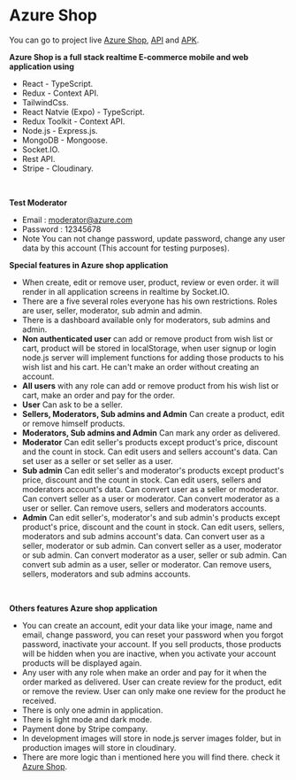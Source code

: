 # Azure Shop

You can go to project live [Azure Shop](https://azure-shop.netlify.app/), [API](https://documenter.getpostman.com/view/20256803/2s93sW9Fnz) and [APK](https://expo.dev/accounts/mahmoudkandel/projects/mobile/builds/e5163f8f-901d-425d-8d1c-9120f8b0099f).

**Azure Shop is a full stack realtime E-commerce mobile and web application using**

-   React - TypeScript.
-   Redux - Context API.
-   TailwindCss.
-   React Natvie (Expo) - TypeScript.
-   Redux Toolkit - Context API.
-   Node.js - Express.js.
-   MongoDB - Mongoose.
-   Socket.IO.
-   Rest API.
-   Stripe - Cloudinary.

<br/>

**Test Moderator**

-   Email : moderator@azure.com
-   Password : 12345678
-   Note You can not change password, update password, change any user data by this account (This account for testing purposes).

**Special features in Azure shop application**

-   When create, edit or remove user, product, review or even order. it will render in all application screens in realtime by Socket.IO.
-   There are a five several roles everyone has his own restrictions. Roles are user, seller, moderator, sub admin and admin.
-   There is a dashboard available only for moderators, sub admins and admin.
-   **Non authenticated user** can add or remove product from wish list or cart, product will be stored in localStorage, when user signup or login node.js server will implement functions for adding those products to his wish list and his cart. He can't make an order without creating an account.
-   **All users** with any role can add or remove product from his wish list or cart, make an order and pay for the order.
-   **User** Can ask to be a seller.
-   **Sellers, Moderators, Sub admins and Admin** Can create a product, edit or remove himself products.
-   **Moderators, Sub admins and Admin** Can mark any order as delivered.
-   **Moderator** Can edit seller's products except product's price, discount and the count in stock. Can edit users and sellers account's data. Can set user as a seller or set seller as a user.
-   **Sub admin** Can edit seller's and moderator's products except product's price, discount and the count in stock. Can edit users, sellers and moderators account's data. Can convert user as a seller or moderator. Can convert seller as a user or moderator. Can convert moderator as a user or seller. Can remove users, sellers and moderators accounts.
-   **Admin** Can edit seller's, moderator's and sub admin's products except product's price, discount and the count in stock. Can edit users, sellers, moderators and sub admins account's data. Can convert user as a seller, moderator or sub admin. Can convert seller as a user, moderator or sub admin. Can convert moderator as a user, seller or sub admin. Can convert sub admin as a user, seller or moderator. Can remove users, sellers, moderators and sub admins accounts.

<br/>

**Others features Azure shop application**

-   You can create an account, edit your data like your image, name and email, change password, you can reset your password when you forgot password, inactivate your account. If you sell products, those products will be hidden when you are inactive, when you activate your account products will be displayed again.
-   Any user with any role when make an order and pay for it when the order marked as delivered. User can create review for the product, edit or remove the review. User can only make one review for the product he received.
-   There is only one admin in application.
-   There is light mode and dark mode.
-   Payment done by Stripe company.
-   In development images will store in node.js server images folder, but in production images will store in cloudinary.
-   There are more logic than i mentioned here you will find there. check it [Azure Shop](https://azure-shop.netlify.app/).

